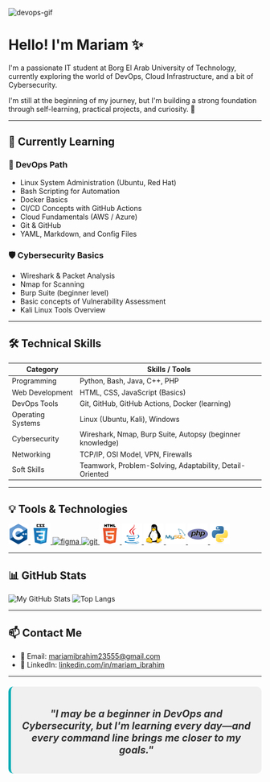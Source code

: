 <link href="https://cdnjs.cloudflare.com/ajax/libs/font-awesome/6.5.1/css/all.min.css" rel="stylesheet">
<link rel="stylesheet" href="https://cdnjs.cloudflare.com/ajax/libs/animate.css/4.1.1/animate.min.css">

![devops-gif](https://media.giphy.com/media/qgQUggAC3Pfv687qPC/giphy.gif)

<h1 class="animate__animated animate__fadeIn">Hello! I'm Mariam ✨</h1>
I'm a passionate IT student at  Borg El Arab University of Technology, currently exploring the world of DevOps, Cloud Infrastructure, and a bit of Cybersecurity.

I'm still at the beginning of my journey, but I'm building a strong foundation through self-learning, practical projects, and curiosity. 🚀

---

## 🌱 Currently Learning

### 🔧 DevOps Path
- Linux System Administration (Ubuntu, Red Hat)
- Bash Scripting for Automation
- Docker Basics
- CI/CD Concepts with GitHub Actions
- Cloud Fundamentals (AWS / Azure)
- Git & GitHub
- YAML, Markdown, and Config Files

### 🛡️ Cybersecurity Basics
- Wireshark & Packet Analysis
- Nmap for Scanning
- Burp Suite (beginner level)
- Basic concepts of Vulnerability Assessment
- Kali Linux Tools Overview

---

## 🛠️ Technical Skills

| Category           | Skills / Tools                                             |
|--------------------|-------------------------------------------------------------|
| Programming         | Python, Bash, Java, C++, PHP                                |
| Web Development     | HTML, CSS, JavaScript (Basics)                              |
| DevOps Tools        | Git, GitHub, GitHub Actions, Docker (learning)              |
| Operating Systems   | Linux (Ubuntu, Kali), Windows                               |
| Cybersecurity       | Wireshark, Nmap, Burp Suite, Autopsy (beginner knowledge)  |
| Networking          | TCP/IP, OSI Model, VPN, Firewalls                           |
| Soft Skills         | Teamwork, Problem-Solving, Adaptability, Detail-Oriented   |

---

## 💡 Tools & Technologies

<p align="left">

  <a href="https://www.w3schools.com/cpp/" target="_blank">
    <img src="https://raw.githubusercontent.com/devicons/devicon/master/icons/cplusplus/cplusplus-original.svg" alt="cplusplus" width="40" height="40"/>
  </a>
  <a href="https://www.w3schools.com/css/" target="_blank">
    <img src="https://raw.githubusercontent.com/devicons/devicon/master/icons/css3/css3-original-wordmark.svg" alt="css3" width="40" height="40"/>
  </a>
  <a href="https://www.figma.com/" target="_blank">
    <img src="https://www.vectorlogo.zone/logos/figma/figma-icon.svg" alt="figma" width="40" height="40"/>
  </a>
  <a href="https://git-scm.com/" target="_blank">
    <img src="https://www.vectorlogo.zone/logos/git-scm/git-scm-icon.svg" alt="git" width="40" height="40"/>
  </a>
  <a href="https://www.w3.org/html/" target="_blank">
    <img src="https://raw.githubusercontent.com/devicons/devicon/master/icons/html5/html5-original-wordmark.svg" alt="html5" width="40" height="40"/>
  </a>
  <a href="https://www.java.com" target="_blank">
    <img src="https://raw.githubusercontent.com/devicons/devicon/master/icons/java/java-original.svg" alt="java" width="40" height="40"/>
  </a>
  <a href="https://www.linux.org/" target="_blank">
    <img src="https://raw.githubusercontent.com/devicons/devicon/master/icons/linux/linux-original.svg" alt="linux" width="40" height="40"/>
  </a>
  <a href="https://www.mysql.com/" target="_blank">
    <img src="https://raw.githubusercontent.com/devicons/devicon/master/icons/mysql/mysql-original-wordmark.svg" alt="mysql" width="40" height="40"/>
  </a>
  <a href="https://www.php.net" target="_blank">
    <img src="https://raw.githubusercontent.com/devicons/devicon/master/icons/php/php-original.svg" alt="php" width="40" height="40"/>
  </a>
  <a href="https://www.python.org" target="_blank">
    <img src="https://raw.githubusercontent.com/devicons/devicon/master/icons/python/python-original.svg" alt="python" width="40" height="40"/>
  </a>
</p>

---

## 📊 GitHub Stats
![My GitHub Stats](https://github-readme-stats.vercel.app/api?username=mariomaibrahim&show_icons=true&theme=radical)
![Top Langs](https://github-readme-stats.vercel.app/api/top-langs/?username=mariomaibrahim&layout=compact&theme=radical)

---

## 📫 Contact Me

- 📧 Email: mariamibrahim23555@gmail.com  
- 💼 LinkedIn: [linkedin.com/in/mariam_ibrahim](https://www.linkedin.com/in/mariam-ibrahim-b95743307)  

---

<div style="border-left: 5px solid #00adb5; background-color: #f0f0f0; padding: 15px 20px; font-style: italic; font-size: 1.2em; margin: 20px 0; border-radius: 10px; color: #333;">
  <h3 style="text-align: center;">"I may be a beginner in DevOps and Cybersecurity, but I'm learning every day—and every command line brings me closer to my goals."</h3>
</div>
